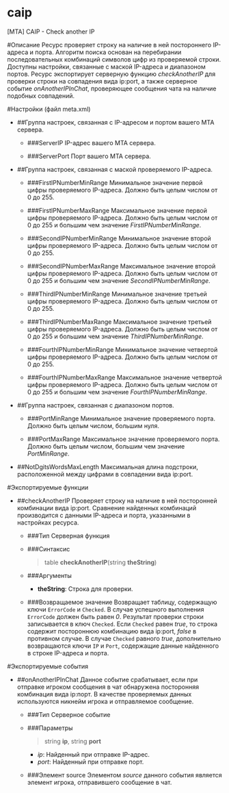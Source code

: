 # caip
[MTA] CAIP - Check another IP

#Описание
Ресурс проверяет строку на наличие в ней постороннего IP-адреса и порта. Алгоритм поиска основан на перебирании
последовательных комбинаций символов цифр из проверяемой строки. Доступны настройки, связанные с маской IP-адреса
и диапазоном портов. Ресурс экспортирует серверную функцию *checkAnotherIP* для проверки строки на
совпадения вида ip:port, а также серверное событие *onAnotherIPInChat*, проверяющее сообщения
чата на наличие подобных совпадений.

#Настройки (файл meta.xml)
* ##Группа настроек, связанная с IP-адресом и портом вашего MTA сервера.
  * ###ServerIP
    IP-адрес вашего MTA сервера.

  * ###ServerPort
    Порт вашего MTA сервера.

* ##Группа настроек, связанная с маской проверяемого IP-адреса. 
  * ###FirstIPNumberMinRange
    Минимальное значение первой цифры проверяемого IP-адреса. Должно быть целым числом от 0 до 255.

  * ###FirstIPNumberMaxRange
    Максимальное значение первой цифры проверяемого IP-адреса. Должно быть целым числом от 0 до 255 и большим чем значение *FirstIPNumberMinRange*.
    
  * ###SecondIPNumberMinRange
    Минимальное значение второй цифры проверяемого IP-адреса. Должно быть целым числом от 0 до 255.

  * ###SecondIPNumberMaxRange
    Максимальное значение второй цифры проверяемого IP-адреса. Должно быть целым числом от 0 до 255 и большим чем значение *SecondIPNumberMinRange*.
    
  * ###ThirdIPNumberMinRange
    Минимальное значение третьей цифры проверяемого IP-адреса. Должно быть целым числом от 0 до 255.

  * ###ThirdIPNumberMaxRange
    Максимальное значение третьей цифры проверяемого IP-адреса. Должно быть целым числом от 0 до 255 и большим чем значение *ThirdIPNumberMinRange*.
    
  * ###FourthIPNumberMinRange
    Минимальное значение четвертой цифры проверяемого IP-адреса. Должно быть целым числом от 0 до 255.

  * ###FourthIPNumberMaxRange
    Максимальное значение четвертой цифры проверяемого IP-адреса. Должно быть целым числом от 0 до 255 и большим чем значение *FourthIPNumberMinRange*.
    
* ##Группа настроек, связанная с диапазоном портов.

  * ###PortMinRange
    Минимальное значение проверяемого порта. Должно быть целым числом, большим нуля.

  * ###PortMaxRange
    Максимальное значение проверяемого порта. Должно быть целым числом, большим чем значение *PortMinRange*.
    
* ##NotDgitsWordsMaxLength
  Максимальная длина подстроки, расположенной между цифрами в совпадении вида ip:port.

#Экспортируемые функции
* ##checkAnotherIP
  Проверяет строку на наличие в ней посторонней комбинации вида ip:port. Сравнение найденных комбинаций
  производится с данными IP-адреса и порта, указанными в настройках ресурса.

  * ###Тип
    Серверная функция

  * ###Синтаксис
    >table **checkAnotherIP**(string **theString**)

  * ###Аргументы
    * **theString**: Строка для проверки.

  * ###Возвращаемое значение
    Возвращает таблицу, содержащую ключи `ErrorCode` и `Checked`. В случае успешного выполнения `ErrorCode`
    должен быть равен *0*. Результат проверки строки записывается в ключ `Checked`. Если `Checked` равен *true*, то
    строка содержит постороннюю комбинацию вида ip:port, *false* в противном случае. В случае `Checked` равного *true*,
    дополнительно возвращаются ключи `IP` и `Port`, содержащие данные найденного в строке IP-адреса и порта.

#Экспортируемые события
* ##onAnotherIPInChat
  Данное событие срабатывает, если при отправке игроком сообщения в чат обнаружена посторонняя
  комбинация вида ip:порт. В качестве проверяемых данных используются никнейм игрока и отправляемое сообщение.

  * ###Тип
    Серверное событие

  * ###Параметры
    >string **ip**, string **port**
    * *ip*: Найденный при отправке IP-адрес.
    * *port*: Найденный при отправке порт.

  * ###Элемент source
    Элементом *source* данного события является элемент игрока, отправившего сообщение в чат.
